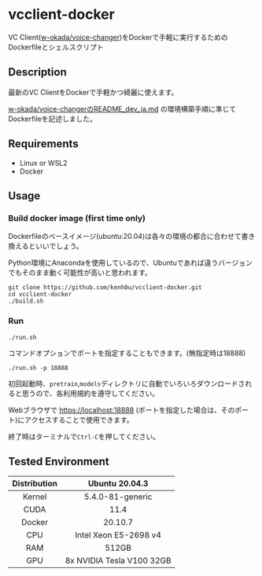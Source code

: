 # vcclient-docker
VC Client([w-okada/voice-changer](https://github.com/w-okada/voice-changer))をDockerで手軽に実行するためのDockerfileとシェルスクリプト

## Description

最新のVC ClientをDockerで手軽かつ綺麗に使えます。

[w-okada/voice-changerのREADME_dev_ja.md](https://github.com/w-okada/voice-changer/blob/master/README_dev_ja.md)
の環境構築手順に準じてDockerfileを記述しました。

## Requirements

 - Linux or WSL2
 - Docker

## Usage

### Build docker image (first time only)

Dockerfileのベースイメージ(ubuntu:20.04)は各々の環境の都合に合わせて書き換えるといいでしょう。

Python環境にAnacondaを使用しているので、Ubuntuであれば違うバージョンでもそのまま動く可能性が高いと思われます。

```
git clone https://github.com/kenh0u/vcclient-docker.git
cd vcclient-docker
./build.sh
```

### Run

```
./run.sh
```

コマンドオプションでポートを指定することもできます。(無指定時は18888)

```
./run.sh -p 18888
```

初回起動時、`pretrain`,`models`ディレクトリに自動でいろいろダウンロードされると思うので、各利用規約を遵守してください。

Webブラウザで [https://localhost:18888](https://localhost:18888) (ポートを指定した場合は、そのポート)にアクセスすることで使用できます。

終了時はターミナルで`Ctrl-C`を押してください。

## Tested Environment

|Distribution|Ubuntu 20.04.3           |
|:----------:|:-----------------------:|
|Kernel      |5.4.0-81-generic         |
|CUDA        |11.4                     |
|Docker      |20.10.7                  |
|CPU         |Intel Xeon E5-2698 v4    |
|RAM         |512GB                    |
|GPU         |8x NVIDIA Tesla V100 32GB|
